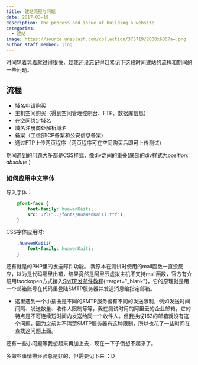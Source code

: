 ```yaml
---
title: 建站流程与问题
date: 2017-03-19
description: The process and issue of building a website
categories:
  - 建站
image: https://source.unsplash.com/collection/375719/2000x600?a=.png
author_staff_member: jing
---
```


时间晃着晃着就过得很快，趁我还没忘记得赶紧记下这段时间建站的流程和期间的一些问题。

## 流程

* 域名申请购买 
* 主机空间购买（得到空间管理控制台、FTP、数据库信息）
* 在空间绑定域名 
* 域名注册商处解析域名
* 备案（工信部ICP备案和公安信息备案）
* 通过FTP上传网页程序（网页程序可在空间购买后即可上传测试）


期间遇到的问题大多都是CSS样式，像div之间的重叠(底部的div样式为*position: absolute* )

### 如何应用中文字体


导入字体：
```css
	@font-face {
		font-family: huawenKaiti;
		src: url("../fonts/HuaWenKaiTi.ttf");
	}
```
	
	
CSS字体应用时:
```css
	.huawenKaiti{
		font-family: huawenKaiti;	
	}

```


还有就是的PHP里的发送邮件功能。 我原本在测试时使用的mail函数一直没反应，以为是代码哪里出错，结果竟然是阿里云虚拟主机不支持mail函数，官方有介绍用fsockopen方式接入[SMTP发邮件教程](https://help.aliyun.com/knowledge_detail/36387.html){:target="_blank"}，它的原理就是用一个邮箱账号在代码里登陆SMTP服务器并发送消息给指定邮箱。

* 这里遇到一个小插曲是不同的SMTP服务器有不同的发送限制，例如发送时间间隔、发送数量、收件人限制等等，我在测试时用的阿里云的企业邮箱，它的特点是不可连续短时间内发送给同一个收件人。但我换成163的邮箱就没有这个问题，因为之前并不清楚SMTP服务器有这种限制，所以也花了一些时间在查找这问题上面。

还有一些小问题等我想起来再加上去，现在一下子倒想不起来了。

多做些事情攒经验总是好的，但需要记下来 ：D






